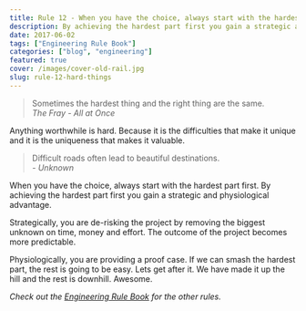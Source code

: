 ```yaml
---
title: Rule 12 - When you have the choice, always start with the hardest part.
description: By achieving the hardest part first you gain a strategic and phycological advantage.
date: 2017-06-02
tags: ["Engineering Rule Book"]
categories: ["blog", "engineering"]
featured: true
cover: /images/cover-old-rail.jpg
slug: rule-12-hard-things
---
```


> Sometimes the hardest thing and the right thing are the same.<br/><cite>The Fray - All at Once</cite>

Anything worthwhile is hard. Because it is the difficulties that make it unique and it is the uniqueness that makes it valuable.

> Difficult roads often lead to beautiful destinations. <br/><cite>- Unknown</cite>

When you have the choice, always start with the hardest part first. By achieving the hardest part first you gain a strategic and physiological advantage.

Strategically, you are de-risking the project by removing the biggest unknown on time, money and effort. The outcome of the project becomes more predictable.

Physiologically, you are providing a proof case. If we can smash the hardest part, the rest is going to be easy. Lets get after it. We have made it up the hill and the rest is downhill. Awesome.

_Check out the [Engineering Rule Book](https://ianteda.com/engineering/rule-book.html) for the other rules._
